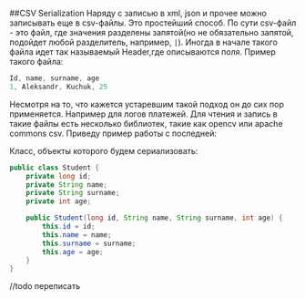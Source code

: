 ##CSV Serialization
Наряду с записью в xml, json и прочее можно записывать еще в csv-файлы.
Это простейший способ. По сути csv-файл - это файл, где значения разделены запятой(но не обязательно запятой, подойдет любой разделитель, например, `|`).
Иногда в начале такого файла идет так называемый Header,где описываются поля.
Пример такого файла:
```java
Id, name, surname, age
1, Aleksandr, Kuchuk, 25
```

Несмотря на то, что кажется устаревшим такой подход он до сих пор применяется. Например для логов платежей.
Для чтения и запись в такие файлы есть несколько библиотек, такие как opencv или apache commons csv.
Приведу пример работы с последней:

Класс, объекты которого будем сериализовать:
```java
public class Student {
    private long id;
    private String name;
    private String surname;
    private int age;

    public Student(long id, String name, String surname, int age) {
        this.id = id;
        this.name = name;
        this.surname = surname;
        this.age = age;
    }
}
```
//todo переписать
